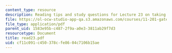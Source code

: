 ```yaml
---
content_type: resource
description: Reading tips and study questions for Lecture 23 on taking stock of self.
file: https://ol-ocw-studio-app-qa.s3.amazonaws.com/courses/11-201-gateway-planning-action-fall-2007/cf11c091c450378cfe8604c7106b15ae_read23.pdf
file_type: application/pdf
parent_uid: 1583e95b-c487-2f9a-a0e3-3811ab29f7d3
resourcetype: Document
title: read23.pdf
uid: cf11c091-c450-378c-fe86-04c7106b15ae
---
```

